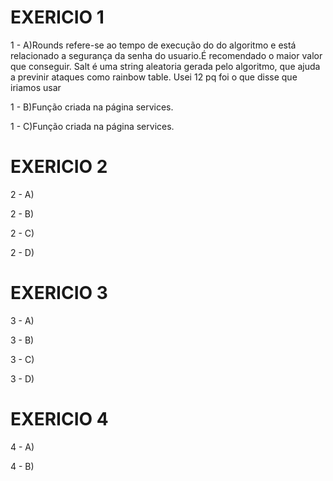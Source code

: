 # EXERICIO 1

<p>1 - A)Rounds refere-se ao tempo de execução do do algoritmo e está relacionado a segurança da senha do usuario.É recomendado o maior valor que conseguir. Salt é uma string aleatoria gerada pelo algoritmo, que ajuda a previnir ataques como rainbow table. Usei 12 pq foi o que disse que iriamos usar</p>
<p>1 - B)Função criada na página services.</p>
<p>1 - C)Função criada na página services. </p>

# EXERICIO 2
<p>2 - A)</p>
<p>2 - B)</p>
<p>2 - C)</p>
<p>2 - D)</p>

# EXERICIO 3
<p>3 - A)</p>
<p>3 - B)</p>
<p>3 - C)</p>
<p>3 - D)</p>

# EXERICIO 4
<p>4 - A)</p>
<p>4 - B)</p>
